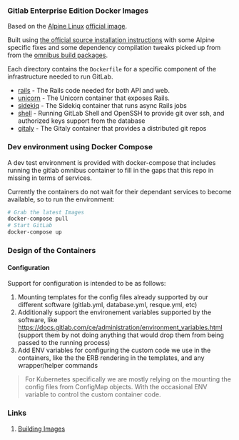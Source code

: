 ### Gitlab Enterprise Edition Docker Images

Based on the [Alpine Linux](https://alpinelinux.org/) [official image](https://hub.docker.com/_/alpine/).

Built using [the official source installation instructions](http://docs.gitlab.com/ee/install/installation.html) with some Alpine specific fixes
and some dependency compilation tweaks picked up from from the [omnibus build packages](https://gitlab.com/gitlab-org/omnibus-gitlab).

Each directory contains the `Dockerfile` for a specific component of the
infrastructure needed to run GitLab.

* [rails](/rails) - The Rails code needed for both API and web.
* [unicorn](/unicorn) - The Unicorn container that exposes Rails.
* [sidekiq](/sidekiq) - The Sidekiq container that runs async Rails jobs
* [shell](/shell) - Running GitLab Shell and OpenSSH to provide git over ssh, and authorized keys support from the database
* [gitaly](/gitaly) - The Gitaly container that provides a distributed git repos

### Dev environment using Docker Compose

A dev test environment is provided with docker-compose that includes running the gitlab omnibus container to fill in the gaps that this repo in missing
in terms of services.

Currently the containers do not wait for their dependant services to become available, so to run the environment:

```bash
# Grab the latest Images
docker-compose pull
# Start GitLab
docker-compose up
```

### Design of the Containers

#### Configuration

Support for configuration is intended to be as follows:

1. Mounting templates for the config files already supported by our different software (gitlab.yml, database.yml, resque.yml, etc)
2. Additionally support the environement variables supported by the software, like https://docs.gitlab.com/ce/administration/environment_variables.html (support them by not doing anything that would drop them from being passed to the running process)
3. Add ENV variables for configuring the custom code we use in the containers, like the the ERB rendering in the templates, and any wrapper/helper commands


> For Kubernetes specifically we are mostly relying on the mounting the config
files from ConfigMap objects. With the occasional ENV variable to control the
custom container code.

### Links

1. [Building Images](docs/build.md)
